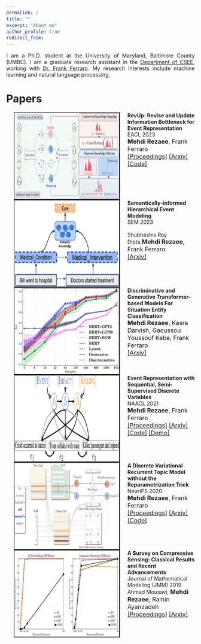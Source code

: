 ```yaml
---
permalink: /
title: ""
excerpt: "About me"
author_profile: true
redirect_from: 
---
```

<style>
.paper {
  clear: both;
  padding-bottom: 20px; /* Adjust this value for desired spacing */
}
</style>

<p align="justify"> 
I am a Ph.D. student at the University of Maryland, Baltimore County (UMBC). I am a graduate research assistant in the <a href="https://www.csee.umbc.edu/">Department of CSEE</a>, working with <a href="https://www.csee.umbc.edu/~ferraro/"> Dr. Frank Ferraro</a>. My research interests include machine learning and natural language processing.
</p>

# <a name="paper-id"></a> Papers

<div class="paper">
  <img src="images/RevUpModel.png" alt="" width="280" height="230" align="left" hspace="20" style="border: #000000 2px outset;">
  <strong>RevUp: Revise and Update Information Bottleneck for Event Representation</strong><br>
  EACL 2023<br>
  <font size="3"><b>Mehdi Rezaee</b>, Frank Ferraro<br>
  <a href="https://aclanthology.org/2023.eacl-main.56.pdf">[Proceedings]</a> <a href="https://arxiv.org/pdf/2205.12248.pdf">[Arxiv]</a> <a href="https://github.com/mmrezaee/RevUp">[Code]</a></font>
</div>

<div class="paper">
  <img src="images/sem.png" alt="" width="280" height="230" align="left" hspace="20" style="border: #000000 2px outset;">
  <strong>Semantically-informed Hierarchical Event Modeling</strong><br>
  SEM 2023<br><br>
  Shubhashis Roy Dipta,<font size="3"><b>Mehdi Rezaee</b>, Frank Ferraro<br>
  <a href="https://arxiv.org/pdf/2212.10547.pdf">[Arxiv]</a></font>
</div>

<div class="paper">
  <img src="images/situation.png" alt="" width="280" height="230" align="left" hspace="20" style="border: #000000 2px outset;">
  <strong>Discriminative and Generative Transformer-based Models For Situation Entity Classification</strong><br>
  <font size="3"><b>Mehdi Rezaee</b>, Kasra Darvish, Gaoussou Youssouf Kebe, Frank Ferraro<br>
  <a href="https://arxiv.org/pdf/2109.07434.pdf">[Arxiv]</a></font>
</div>
<br>

<div class="paper">
  <img src="images/SSDVAE_42.png" alt="" width="280" height="230" align="left" hspace="20" style="border: #000000 2px outset;">
  <strong>Event Representation with Sequential, Semi-Supervised Discrete Variables</strong><br>
  NAACL 2021<br>
  <font size="3"><b>Mehdi Rezaee</b>, Frank Ferraro<br>
  <a href="https://aclanthology.org/2021.naacl-main.374.pdf">[Proceedings]</a> <a href="https://arxiv.org/pdf/2010.04361.pdf">[Arxiv]</a> <a href="https://github.com/mmrezaee/SSDVAE">[Code]</a> <a href="https://colab.research.google.com/drive/1blsHkUReIrDhwvRVwEAUY3rGBrp7Up1I#scrollTo=uUNm5pag9Nnu">[Demo]</a></font>
</div>
<br>

<div class="paper">
  <img src="images/vrtm_EncDec_42.png" alt="" width="280" height="230" align="left" hspace="20" style="border: #000000 2px outset;">
  <strong>A Discrete Variational Recurrent Topic Model without the Reparametrization Trick</strong><br>
  NeurIPS 2020<br>
  <font size="3"><b>Mehdi Rezaee</b>, Frank Ferraro<br>
  <a href="https://proceedings.neurips.cc/paper/2020/file/9f1d5659d5880fb427f6e04ae500fc25-Paper.pdf">[Proceedings]</a> <a href="https://arxiv.org/pdf/2010.12055.pdf">[Arxiv]</a> <a href="https://github.com/mmrezaee/VRTM">[Code]</a></font>
</div>
<br>

<div class="paper">
  <img src="images/survey_42.jpg" alt="" width="280" height="230" align="left" hspace="20" style="border: #000000 2px outset;">
  <strong>A Survey on Compressive Sensing: Classical Results and Recent Advancements</strong><br>
  Journal of Mathematical Modeling (JMM) 2019<br> Ahmad Mousavi, <font size="3"><b>Mehdi Rezaee</b>, Ramin Ayanzadeh<br>
  <a href="https://jmm.guilan.ac.ir/article_4155_b84c66cd66053821ec4e8c2447fd3bf1.pdf">[Proceedings]</a> <a href="https://arxiv.org/pdf/1908.01014.pdf">[Arxiv]</a></font>
</div>
<br>
